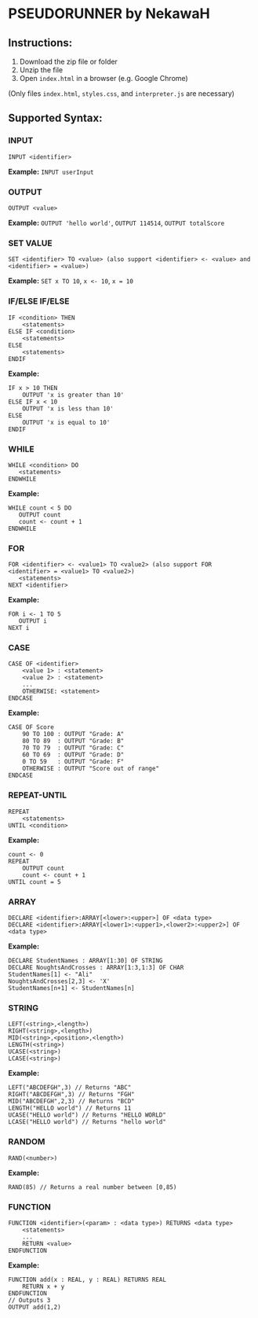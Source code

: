 <!DOCTYPE html>
<html lang="en">
<body>

<h1>PSEUDORUNNER by NekawaH</h1>

<h2>Instructions:</h2>
<ol>
    <li>Download the zip file or folder</li>
    <li>Unzip the file</li>
    <li>Open <code>index.html</code> in a browser (e.g. Google Chrome)</li>
</ol>

<p>(Only files <code>index.html</code>, <code>styles.css</code>, and <code>interpreter.js</code> are necessary)</p>

<h2>Supported Syntax:</h2>

<h3><strong>INPUT</strong></h3>
<pre><code>INPUT &lt;identifier&gt;</code></pre>
<p><strong>Example:</strong> <code>INPUT userInput</code></p>

<h3><strong>OUTPUT</strong></h3>
<pre><code>OUTPUT &lt;value&gt;</code></pre>
<p><strong>Example:</strong> <code>OUTPUT 'hello world'</code>, <code>OUTPUT 114514</code>, <code>OUTPUT totalScore</code></p>

<h3><strong>SET VALUE</strong></h3>
<pre><code>SET &lt;identifier&gt; TO &lt;value&gt; (also support &lt;identifier&gt; &lt;- &lt;value&gt; and &lt;identifier&gt; = &lt;value&gt;)</code></pre>
<p><strong>Example:</strong> <code>SET x TO 10</code>, <code>x &lt;- 10</code>, <code>x = 10</code></p>

<h3><strong>IF/ELSE IF/ELSE</strong></h3>
<pre><code>IF &lt;condition&gt; THEN
    &lt;statements&gt;
ELSE IF &lt;condition&gt;
    &lt;statements&gt;
ELSE
    &lt;statements&gt;
ENDIF</code></pre>
<p><strong>Example:</strong></p>
<pre><code>IF x > 10 THEN
    OUTPUT 'x is greater than 10'
ELSE IF x < 10
    OUTPUT 'x is less than 10'
ELSE
    OUTPUT 'x is equal to 10'
ENDIF</code></pre>

<h3><strong>WHILE</strong></h3>
<pre><code>WHILE &lt;condition&gt; DO
   &lt;statements&gt;
ENDWHILE</code></pre>
<p><strong>Example:</strong></p>
<pre><code>WHILE count < 5 DO
   OUTPUT count
   count &lt;- count + 1
ENDWHILE</code></pre>

<h3><strong>FOR</strong></h3>
<pre><code>FOR &lt;identifier&gt; &lt;- &lt;value1&gt; TO &lt;value2&gt; (also support FOR &lt;identifier&gt; = &lt;value1&gt; TO &lt;value2&gt;)
   &lt;statements&gt;
NEXT &lt;identifier&gt;</code></pre>
<p><strong>Example:</strong></p>
<pre><code>FOR i &lt;- 1 TO 5
   OUTPUT i
NEXT i</code></pre>

<h3><strong>CASE</strong></h3>
<pre><code>CASE OF &lt;identifier&gt;
    &ltvalue 1&gt; : &lt;statement&gt;
    &ltvalue 2&gt; : &lt;statement&gt;
    ...
    OTHERWISE: &lt;statement&gt;
ENDCASE</code></pre>
<p><strong>Example:</strong></p>
<pre><code>CASE OF Score
    90 TO 100 : OUTPUT "Grade: A"
    80 TO 89  : OUTPUT "Grade: B"
    70 TO 79  : OUTPUT "Grade: C"
    60 TO 69  : OUTPUT "Grade: D"
    0 TO 59   : OUTPUT "Grade: F"
    OTHERWISE : OUTPUT "Score out of range"
ENDCASE</code></pre>

<h3><strong>REPEAT-UNTIL</strong></h3>
<pre><code>REPEAT
    &lt;statements&gt;
UNTIL &lt;condition&gt;</code></pre>
<p><strong>Example:</strong></p>
<pre><code>count &lt;- 0
REPEAT
    OUTPUT count
    count &lt;- count + 1
UNTIL count = 5</code></pre>

<h3><strong>ARRAY</strong></h3>
<pre><code>DECLARE &lt;identifier&gt;:ARRAY[&lt;lower&gt;:&lt;upper&gt;] OF &ltdata type&gt;
DECLARE &lt;identifier&gt;:ARRAY[&lt;lower1&gt;:&lt;upper1&gt;,&lt;lower2&gt;:&lt;upper2&gt;] OF &ltdata type&gt;
</code></pre>
<p><strong>Example:</strong></p>
<pre><code>DECLARE StudentNames : ARRAY[1:30] OF STRING
DECLARE NoughtsAndCrosses : ARRAY[1:3,1:3] OF CHAR
StudentNames[1] &lt;- "Ali"
NoughtsAndCrosses[2,3] &lt;- 'X'
StudentNames[n+1] &lt;- StudentNames[n]</code></pre>

<h3><strong>STRING</strong></h3>
<pre><code>LEFT&lpar;&lt;string&gt;,&lt;length&gt;&rpar;
RIGHT&lpar;&lt;string&gt;,&lt;length&gt;&rpar;
MID&lpar;&lt;string&gt;,&lt;position&gt;,&lt;length&gt;&rpar;
LENGTH&lpar;&lt;string&gt;&rpar;
UCASE&lpar;&lt;string&gt;&rpar;
LCASE&lpar;&lt;string&gt;&rpar;
</code></pre>
<p><strong>Example:</strong></p>
<pre><code>LEFT&lpar;&quot;ABCDEFGH&quot;,3&rpar; // Returns &quot;ABC&quot;
RIGHT&lpar;&quot;ABCDEFGH&quot;,3&rpar; // Returns &quot;FGH&quot;
MID&lpar;&quot;ABCDEFGH&quot;,2,3&rpar; // Returns &quot;BCD&quot;
LENGTH&lpar;"HELLO world"&rpar; // Returns 11
UCASE&lpar;"HELLO world"&rpar; // Returns &quot;HELLO WORLD&quot;
LCASE&lpar;"HELLO world"&rpar; // Returns &quot;hello world&quot;
</code></pre>

<h3><strong>RANDOM</strong></h3>
<pre><code>RAND&lpar;&lt;number&gt;&rpar;
</code></pre>
<p><strong>Example:</strong></p>
<pre><code>RAND&lpar;85&rpar; // Returns a real number between &#91;0,85&rpar;
</code></pre>

<h3><strong>FUNCTION</strong></h3>
<pre><code>FUNCTION &lt;identifier&gt;&lpar;&lt;param&gt; : &lt;data type&gt;&rpar; RETURNS &lt;data type&gt;
    &lt;statements&gt;
    ...
    RETURN &lt;value&gt;
ENDFUNCTION
</code></pre>
<p><strong>Example:</strong></p>
<pre><code>FUNCTION add&lpar;x : REAL, y : REAL&rpar; RETURNS REAL
    RETURN x + y
ENDFUNCTION
// Outputs 3
OUTPUT add&lpar;1,2&rpar;</code></pre>

</body>
</html>
